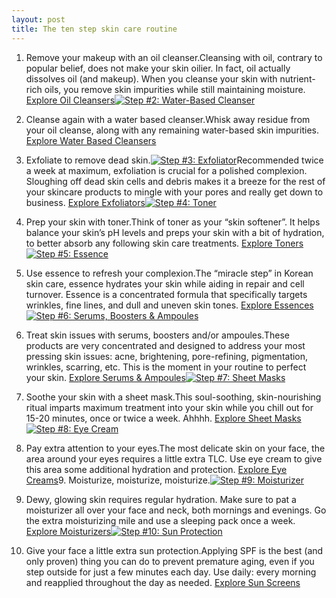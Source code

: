 ```yaml
---
layout: post
title: The ten step skin care routine 
---
```


1. Remove your makeup with an oil cleanser.Cleansing with oil, contrary to popular belief, does not make your skin oilier. In fact, oil actually dissolves oil (and makeup). When you cleanse your skin with nutrient-rich oils, you remove skin impurities while still maintaining moisture.
  [Explore Oil Cleansers](http://sokoglam.us7.list-manage.com/track/click?u=e801debc7ef5be2553c49c1a5&id=e8d57679d5&e=15ed1f7633)[![Step #2: Water-Based Cleanser](https://ci6.googleusercontent.com/proxy/z5dAWVwDaskjFcbk8IUa5-uY0x-7mL5M7R0XchOTo-OCZkDq2kjGgbDVzla_Im632YnsaXwAaInSfFO-IZOgxc85x3VL6mHQcLsojc6ALWHP-8R6IgwKjkYwgGysn4I8dCT5Ik9bBOEmZahp-4cRFqfDlaBs63y_gx-n4OY=s0-d-e1-ft#https://gallery.mailchimp.com/e801debc7ef5be2553c49c1a5/images/472c4c86-5fa7-4146-89a3-7751da8b1de0.jpg)](http://sokoglam.us7.list-manage.com/track/click?u=e801debc7ef5be2553c49c1a5&id=43302237a3&e=15ed1f7633)
  
 2. Cleanse again with a water based cleanser.Whisk away residue from your oil cleanse, along with any remaining water-based skin impurities.  
  [Explore Water Based Cleansers](http://sokoglam.us7.list-manage.com/track/click?u=e801debc7ef5be2553c49c1a5&id=43302237a3&e=15ed1f7633)
  
  3. Exfoliate to remove dead skin.[![Step #3: Exfoliator](https://ci5.googleusercontent.com/proxy/rziQFEj-gk3mAN1iVmQm5Y_5y8Ie0f80RMIKTUenlYSxYK_OVmaqOhd25jRNNtOZO9Bk3sGIb3knoHZJrKpLeWLinm-kUEPg8ZPUjfq_cPVkd_ahZLVphnX2gv8EJNx2cu9y6PhYCV-_K_MRAVclQ53YS_25hUB4WJoXogU=s0-d-e1-ft#https://gallery.mailchimp.com/e801debc7ef5be2553c49c1a5/images/fef33458-56ce-429a-8b36-ef3cd9dc9c87.jpg)](http://sokoglam.us7.list-manage.com/track/click?u=e801debc7ef5be2553c49c1a5&id=b79b71e366&e=15ed1f7633)Recommended twice a week at maximum, exfoliation is crucial for a polished complexion. Sloughing off dead skin cells and debris makes it a breeze for the rest of your skincare products to mingle with your pores and really get down to business.
  [Explore Exfoliators](http://sokoglam.us7.list-manage.com/track/click?u=e801debc7ef5be2553c49c1a5&id=b79b71e366&e=15ed1f7633)[![Step #4: Toner](https://ci6.googleusercontent.com/proxy/FAs6HVjt6QDMsHx490iAcyEUvz-9QXSUd3GTkMYQB1s4wccDu9RRZLwXv0lLgUMf1BPKUFesCF_aEbZsY6ud5WIOL3Yr_VKCMgykrkMUBMhl6Y434vT-j27uCDafEZqXqMs_Gm8-dwsrX0hEbKAZmK1RbC25yRmU0fjhbl8=s0-d-e1-ft#https://gallery.mailchimp.com/e801debc7ef5be2553c49c1a5/images/5dd8bd6f-c924-424a-ac5f-b9680ed37a2f.jpg)](http://sokoglam.us7.list-manage2.com/track/click?u=e801debc7ef5be2553c49c1a5&id=d826f7cf4b&e=15ed1f7633)
  
  4. Prep your skin with toner.Think of toner as your “skin softener”. It helps balance your skin’s pH levels and preps your skin with a bit of hydration, to better absorb any following skin care treatments.
  [Explore Toners](http://sokoglam.us7.list-manage1.com/track/click?u=e801debc7ef5be2553c49c1a5&id=d826f7cf4b&e=15ed1f7633)[![Step #5: Essence](https://ci5.googleusercontent.com/proxy/kPCmualy-72dcUtl6KZ2wzwgi6BXuGVrBYDggnGHl-OmBcJNBxmUUkR5VFBhCF8iElcqJiFA93zvDCL7siQCWqqf4tIt-_WkbmCpyF7ZNR22KHqFXRvc_TLviRKlugshWLB8rQTOIRc22ynA2um09jgVGjxajPdSRe4gsJo=s0-d-e1-ft#https://gallery.mailchimp.com/e801debc7ef5be2553c49c1a5/images/f62d94ee-7b5b-4cca-be8f-52c9a4e671cb.jpg)](http://sokoglam.us7.list-manage2.com/track/click?u=e801debc7ef5be2553c49c1a5&id=737159d238&e=15ed1f7633)
  
  5. Use essence to refresh your complexion.The “miracle step” in Korean skin care, essence hydrates your skin while aiding in repair and cell turnover. Essence is a concentrated formula that specifically targets wrinkles, fine lines, and dull and uneven skin tones.
  [Explore Essences](http://sokoglam.us7.list-manage.com/track/click?u=e801debc7ef5be2553c49c1a5&id=737159d238&e=15ed1f7633)[![Step #6: Serums, Boosters & Ampoules](https://ci4.googleusercontent.com/proxy/98i1US2yMQj9vPdGugmgR1x8xWBCzZ8xyd7fhoaywPmHnLQz1Mx_MSnDATEDKl_11crtbJRxJ0Gb5uftnpeXw7GLv8oMxmXaajhWkMwmMuxTRtCkwFd5u9xK255g-ijp7r-xgjkUqPmL7ouuwOIPmvmdx1_UPjmwrEcVow0=s0-d-e1-ft#https://gallery.mailchimp.com/e801debc7ef5be2553c49c1a5/images/b10e62da-d23b-4c89-95fe-4192e2826dc8.jpg)](http://sokoglam.us7.list-manage.com/track/click?u=e801debc7ef5be2553c49c1a5&id=9bb5677946&e=15ed1f7633)
  
  6. Treat skin issues with serums, boosters and/or ampoules.These products are very concentrated and designed to address your most pressing skin issues: acne, brightening, pore-refining, pigmentation, wrinkles, scarring, etc. This is the moment in your routine to perfect your skin.
  [Explore Serums & Ampoules](http://sokoglam.us7.list-manage.com/track/click?u=e801debc7ef5be2553c49c1a5&id=9bb5677946&e=15ed1f7633)[![Step #7: Sheet Masks](https://ci5.googleusercontent.com/proxy/vQo38m66dWM9x_ZyKa9eb6dUiea4f7BfFW8WyEoGsRs2bXQOoEt8KoIxBJ0AeSQMP1RTiGbHP0zVql4XN0lbtYGXC954_SfX4XWDzxJldNY1I8C85CNUovt51OyLNYQp6Bl4mdb7WW_Bi0D679RbkmD-GKlDwl2c8G_wC4E=s0-d-e1-ft#https://gallery.mailchimp.com/e801debc7ef5be2553c49c1a5/images/1b8ac0b1-2bee-41c1-a0e3-e19eeeccda13.jpg)](http://sokoglam.us7.list-manage1.com/track/click?u=e801debc7ef5be2553c49c1a5&id=aeeb52084f&e=15ed1f7633)

  7. Soothe your skin with a sheet mask.This soul-soothing, skin-nourishing ritual imparts maximum treatment into your skin while you chill out for 15-20 minutes, once or twice a week. Ahhhh.
  [Explore Sheet Masks](http://sokoglam.us7.list-manage2.com/track/click?u=e801debc7ef5be2553c49c1a5&id=aeeb52084f&e=15ed1f7633)[![Step #8: Eye Cream](https://ci4.googleusercontent.com/proxy/-7Tvk8jR4FAGRNA-dOYuNFXGG1Bg7_ro9U-b27N9Pl-oxNU0otLRqXDWSk8HHlzHwnq6xPFl60HjC4zqekyMFMh5tez8cNlOH_VLVnHTAwzY1ZrohJ5aGj5idlpqTjbvKTR-jQ96qvKSTrK1itKZjzWzerH5uv5r8BqA8Z0=s0-d-e1-ft#https://gallery.mailchimp.com/e801debc7ef5be2553c49c1a5/images/46924245-4e24-4378-bed9-e2a9305b35a9.jpg)](http://sokoglam.us7.list-manage1.com/track/click?u=e801debc7ef5be2553c49c1a5&id=d7c4e6b31c&e=15ed1f7633)
  
  8. Pay extra attention to your eyes.The most delicate skin on your face, the area around your eyes requires a little extra TLC. Use eye cream to give this area some additional hydration and protection.
  [Explore Eye Creams](http://sokoglam.us7.list-manage.com/track/click?u=e801debc7ef5be2553c49c1a5&id=d7c4e6b31c&e=15ed1f7633)9. Moisturize, moisturize, moisturize.[![Step #9: Moisturizer](https://ci6.googleusercontent.com/proxy/FM2Jarq26gmN6auDygprbcwCJGDWuxWB7IgXDRqMjZVP2RydQOoAyq1wgMOxY0ohpaODwIlYgGCFZ4PhHAe5pHrfre2BdXmiZyxmc0tF0nC6Uys7TDaW4yh3xvLFRvirSeteKtHx8rwUygwNymJrWfCcnfOVSpt0mNAWimA=s0-d-e1-ft#https://gallery.mailchimp.com/e801debc7ef5be2553c49c1a5/images/af12e7c4-a63f-4376-b6be-a81631227b6e.jpg)](http://sokoglam.us7.list-manage.com/track/click?u=e801debc7ef5be2553c49c1a5&id=5cc6cbe1c9&e=15ed1f7633)
  
  9. Dewy, glowing skin requires regular hydration. Make sure to pat a moisturizer all over your face and neck, both mornings and evenings. Go the extra moisturizing mile and use a sleeping pack once a week.
  [Explore Moisturizers](http://sokoglam.us7.list-manage.com/track/click?u=e801debc7ef5be2553c49c1a5&id=5cc6cbe1c9&e=15ed1f7633)[![Step #10: Sun Protection](https://ci4.googleusercontent.com/proxy/0YEfAh2qytIXGzIx5pAkHWO7XF-9zL4PtusCxQlttKKnW9MW7pNpEDFY1MKsv2U8U-76czMgl32UxBzSWc68Nv-8VlosbTK0L70BwKGMhUaMHSLaPf_D0iA3NNIyQUvlbwKXww4I4I21O_bpDkLgNFCi00F6xZ15OShO4d8=s0-d-e1-ft#https://gallery.mailchimp.com/e801debc7ef5be2553c49c1a5/images/4ef3a04b-8c70-4850-a03e-3fbc3d78bbcb.jpg)](http://sokoglam.us7.list-manage1.com/track/click?u=e801debc7ef5be2553c49c1a5&id=53798c1f8e&e=15ed1f7633)
  
  10. Give your face a little extra sun protection.Applying SPF is the best (and only proven) thing you can do to prevent premature aging, even if you step outside for just a few minutes each day. Use daily: every morning and reapplied throughout the day as needed.
  [Explore Sun Screens](http://sokoglam.us7.list-manage1.com/track/click?u=e801debc7ef5be2553c49c1a5&id=53798c1f8e&e=15ed1f7633)
